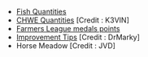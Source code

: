- [Fish Quantities](https://github.com/golmal1965/bigfarm/blob/master/FHWE_Quantities.md)
- [CHWE Quantities](https://github.com/golmal1965/bigfarm/blob/master/CHWE_Quantities.md) [Credit : K3VIN]
- [Farmers League medals points](https://github.com/golmal1965/bigfarm/blob/master/FL_Medal_points.md)
- [Improvement Tips](https://github.com/golmal1965/bigfarm/blob/master/improvement_tips.md)  [Credit : DrMarky]
- Horse Meadow [Credit : JVD]

